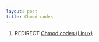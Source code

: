 ```yaml
---
layout: post 
title: Chmod codes
---
```


1.  REDIRECT [Chmod codes (Linux)](Chmod_codes_(Linux) "wikilink")
